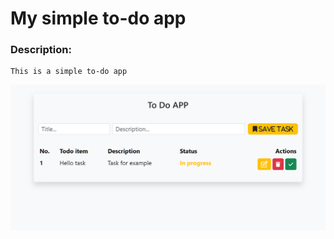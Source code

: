 # My simple to-do app

### Description:
    This is a simple to-do app

![Image alt](https://github.com/EweParo4ky/react-todos-express/blob/home/localhost_3000_(iPhone%2012%20Pro).png)
